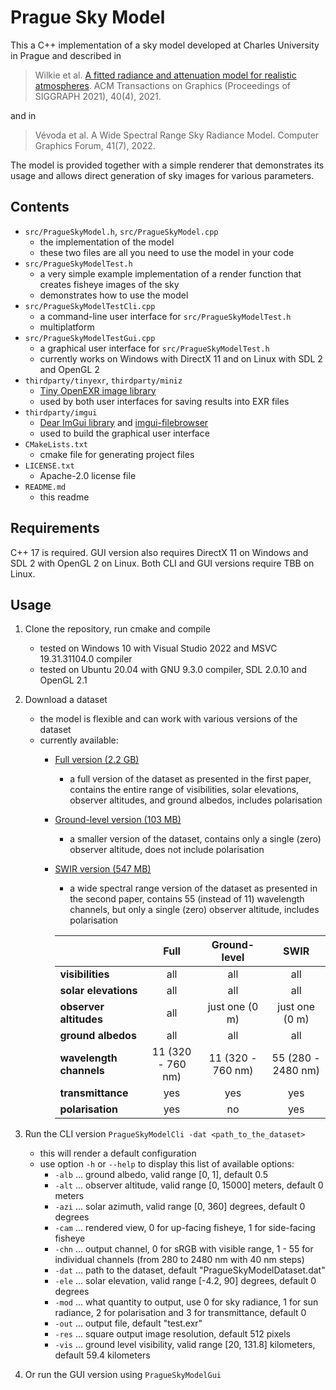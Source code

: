 # Prague Sky Model

This a C++ implementation of a sky model developed at Charles University in Prague and described in

> Wilkie et al. [A fitted radiance and attenuation model for realistic atmospheres](https://cgg.mff.cuni.cz/publications/skymodel-2021/). ACM Transactions on Graphics (Proceedings of SIGGRAPH 2021), 40(4), 2021.

and in

> Vévoda et al. A Wide Spectral Range Sky Radiance Model. Computer Graphics Forum, 41(7), 2022.

The model is provided together with a simple renderer that demonstrates its usage and allows direct generation of sky images for various parameters.

## Contents

- `src/PragueSkyModel.h`, `src/PragueSkyModel.cpp`
    - the implementation of the model
    - these two files are all you need to use the model in your code
- `src/PragueSkyModelTest.h`
    - a very simple example implementation of a render function that creates fisheye images of the sky
    - demonstrates how to use the model
- `src/PragueSkyModelTestCli.cpp`
    - a command-line user interface for `src/PragueSkyModelTest.h`
    - multiplatform
- `src/PragueSkyModelTestGui.cpp`
    - a graphical user interface for `src/PragueSkyModelTest.h`
    - currently works on Windows with DirectX 11 and on Linux with SDL 2 and OpenGL 2
- `thirdparty/tinyexr`, `thirdparty/miniz`
    - [Tiny OpenEXR image library](https://github.com/syoyo/tinyexr)
    - used by both user interfaces for saving results into EXR files
- `thirdparty/imgui`
    - [Dear ImGui library](https://github.com/ocornut/imgui) and [imgui-filebrowser](https://github.com/AirGuanZ/imgui-filebrowser)
    - used to build the graphical user interface
- `CMakeLists.txt`
    - cmake file for generating project files
- `LICENSE.txt`
    - Apache-2.0 license file
- `README.md`
    - this readme
    
## Requirements

C++ 17 is required. GUI version also requires DirectX 11 on Windows and SDL 2 with OpenGL 2 on Linux. Both CLI and GUI versions require TBB on Linux.

## Usage

1. Clone the repository, run cmake and compile
    - tested on Windows 10 with Visual Studio 2022 and MSVC 19.31.31104.0 compiler
    - tested on Ubuntu 20.04 with GNU 9.3.0 compiler, SDL 2.0.10 and OpenGL 2.1
2. Download a dataset
    - the model is flexible and can work with various versions of the dataset
    - currently available:
        - [Full version (2.2 GB)](https://drive.google.com/file/d/19K96jEQmmqCeg8yjgZxj2awQj62lI50p/view?usp=sharing)
            - a full version of the dataset as presented in the first paper, contains the entire range of visibilities, solar elevations, observer altitudes, and ground albedos, includes polarisation
        - [Ground-level version (103 MB)](https://drive.google.com/file/d/1IflyFZTJxC_N298yXq_2GK4ycIsVJZk6/view?usp=sharing)
            - a smaller version of the dataset, contains only a single (zero) observer altitude, does not include polarisation
        - [SWIR version (547 MB)](https://drive.google.com/file/d/1ZOizQCN6tH39JEwyX8KvAj7WEdX-EqJl/view?usp=sharing)
            - a wide spectral range version of the dataset as presented in the second paper, contains 55 (instead of 11) wavelength channels, but only a single (zero) observer altitude, includes polarisation

            |                         | Full               | Ground-level       | SWIR                |
            | ----------------------- |:------------------:|:------------------:|:-------------------:|
            | **visibilities**        | all                | all                | all                 |
            | **solar elevations**    | all                | all                | all                 |
            | **observer altitudes**  | all                | just one (0 m)     | just one (0 m)      |
            | **ground albedos**      | all                | all                | all                 |
            | **wavelength channels** | 11 (320 - 760 nm)  | 11 (320 - 760 nm)  | 55 (280 - 2480 nm)  |
            | **transmittance**       | yes                | yes                | yes                 |
            | **polarisation**        | yes                | no                 | yes                 |

3. Run the CLI version `PragueSkyModelCli -dat <path_to_the_dataset>`
    - this will render a default configuration
    - use option `-h` or `--help` to display this list of available options:
        - `-alb` ... ground albedo, valid range [0, 1], default 0.5
        - `-alt` ... observer altitude, valid range [0, 15000] meters, default 0 meters
        - `-azi` ... solar azimuth, valid range [0, 360] degrees, default 0 degrees
        - `-cam` ... rendered view, 0 for up-facing fisheye, 1 for side-facing fisheye
        - `-chn` ... output channel, 0 for sRGB with visible range, 1 - 55 for individual channels (from 280 to 2480 nm with 40 nm steps)
        - `-dat` ... path to the dataset, default "PragueSkyModelDataset.dat"
        - `-ele` ... solar elevation, valid range [-4.2, 90] degrees, default 0 degrees
        - `-mod` ... what quantity to output, use 0 for sky radiance, 1 for sun radiance, 2 for polarisation and 3 for transmittance, default 0
        - `-out` ... output file, default "test.exr"
        - `-res` ... square output image resolution, default 512 pixels
        - `-vis` ... ground level visibility, valid range [20, 131.8] kilometers, default 59.4 kilometers
4. Or run the GUI version using `PragueSkyModelGui`
